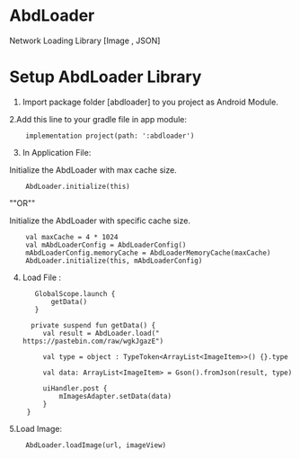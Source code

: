 # AbdLoader
Network Loading Library [Image , JSON]


# Setup AbdLoader Library

1. Import package folder [abdloader] to you project as Android Module.

2.Add this line to your gradle file in app module: 
        
        implementation project(path: ':abdloader')

3. In Application File:

Initialize the AbdLoader with max cache size.
        
        AbdLoader.initialize(this)
""OR"" 

Initialize the AbdLoader with specific cache size.     
        
        val maxCache = 4 * 1024
        val mAbdLoaderConfig = AbdLoaderConfig()
        mAbdLoaderConfig.memoryCache = AbdLoaderMemoryCache(maxCache)
        AbdLoader.initialize(this, mAbdLoaderConfig)
       
4. Load File : 

          GlobalScope.launch {
              getData()
          }
        
         private suspend fun getData() {
            val result = AbdLoader.load(" https://pastebin.com/raw/wgkJgazE")

            val type = object : TypeToken<ArrayList<ImageItem>>() {}.type

            val data: ArrayList<ImageItem> = Gson().fromJson(result, type)

            uiHandler.post {
                mImagesAdapter.setData(data)
            }
        }


5.Load Image:
        
        AbdLoader.loadImage(url, imageView)
